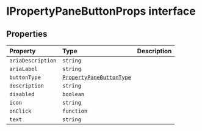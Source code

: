 # IPropertyPaneButtonProps interface








## Properties

| Property	   | Type	| Description|
|:-------------|:-------|:-----------|
|`ariaDescription`      | `string` |  |
|`ariaLabel`      | `string` |  |
|`buttonType`      | [`PropertyPaneButtonType`](../sp-client-preview/propertypanebuttontype.md) |  |
|`description`      | `string` |  |
|`disabled`      | `boolean` |  |
|`icon`      | `string` |  |
|`onClick`      | `function` |  |
|`text`      | `string` |  |





